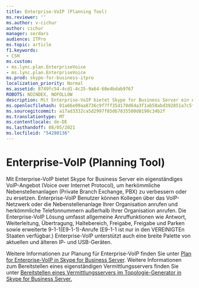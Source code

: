 ```yaml
---
title: Enterprise-VoIP (Planning Tool)
ms.reviewer: ''
ms.author: v-cichur
author: cichur
manager: serdars
audience: ITPro
ms.topic: article
f1.keywords:
- CSH
ms.custom:
- ms.lync.plan.EnterpriseVoice
- ms.lync.plan.EnterpriseVoice
ms.prod: skype-for-business-itpro
localization_priority: Normal
ms.assetid: 8749fc54-4cd1-4c25-9a64-60e4bdab9767
ROBOTS: NOINDEX, NOFOLLOW
description: Mit Enterprise-VoIP bietet Skype for Business Server ein eigenständiges VoIP-Angebot (Voice over Internet Protocol), um herkömmliche Nebenstellenanlagen (Private Branch Exchange, PBX) zu verbessern oder zu ersetzen.
ms.openlocfilehash: 01a66e09aa8736c9f7ff35d170d64a3f1ab58abd392851a7c5ffdd173bb212c9
ms.sourcegitcommit: a17ad3332ca5d2997f85db7835500d8190c34b2f
ms.translationtype: MT
ms.contentlocale: de-DE
ms.lasthandoff: 08/05/2021
ms.locfileid: "54280136"
---
```

# <a name="enterprise-voice-planning-tool"></a>Enterprise-VoIP (Planning Tool)
 
Mit Enterprise-VoIP bietet Skype for Business Server ein eigenständiges VoIP-Angebot (Voice over Internet Protocol), um herkömmliche Nebenstellenanlagen (Private Branch Exchange, PBX) zu verbessern oder zu ersetzen. Enterprise-VoIP Benutzer können Kollegen über das VoIP-Netzwerk oder die Nebenstellenanlage Ihrer Organisation anrufen und herkömmliche Telefonnummern außerhalb Ihrer Organisation anrufen. Die Enterprise-VoIP Lösung umfasst allgemeine Anruffunktionen wie Antwort, Weiterleitung, Übertragung, Haltebereich, Freigabe, Freigabe und Parken sowie erweiterte 9-1-1(E9-1-1)-Anrufe (E9-1-1 ist nur in den VEREINIGTEn Staaten verfügbar.) Enterprise-VoIP unterstützt auch eine breite Palette von aktuellen und älteren IP- und USB-Geräten.
  
Weitere Informationen zur Planung für Enterprise-VoIP finden Sie unter [Plan for Enterprise-VoIP in Skype for Business Server](../../../plan-your-deployment/enterprise-voice-solution/enterprise-voice.md). Weitere Informationen zum Bereitstellen eines eigenständigen Vermittlungsservers finden Sie unter [Bereitstellen eines Vermittlungsservers im Topologie-Generator in Skype for Business Server.](../../../deploy/deploy-enterprise-voice/deploy-a-mediation-server.md)
  

